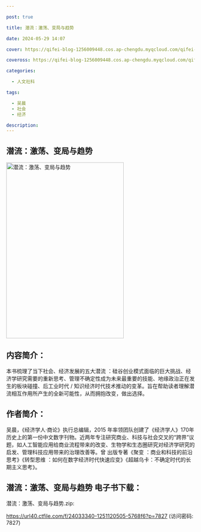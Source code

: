 ```yaml
---

post: true

title: 潜流：激荡、变局与趋势

date: 2024-05-29 14:07

cover: https://qifei-blog-1256009448.cos.ap-chengdu.myqcloud.com/qifei-blog/659a01e2871b83018ad43fe5.jpg

coveross: https://qifei-blog-1256009448.cos.ap-chengdu.myqcloud.com/qifei-blog/659a01e2871b83018ad43fe5.jpg

categories:

  - 人文社科

tags:

  - 吴晨
  - 社会
  - 经济

description:
---
```


## 潜流：激荡、变局与趋势
<img alt="潜流：激荡、变局与趋势 " class="aligncenter loaded" data-was-processed="true" decoding="async" fetchpriority="high" height="471" src="https://qifei-blog-1256009448.cos.ap-chengdu.myqcloud.com/qifei-blog/659a01e2871b83018ad43fe5.jpg" style="cursor: zoom-in;" width="314"/>

## 内容简介：

本书梳理了当下社会、经济发展的五大潜流 ：硅谷创业模式面临的巨大挑战、经济学研究需要的重新思考、管理不确定性成为未来最重要的技能、地缘政治正在发生的板块碰撞、后工业时代 / 知识经济时代技术推动的变革。旨在帮助读者理解潜流相互作用所产生的全新可能性，从而拥抱改变，做出选择。

## 作者简介：

吴晨，《经济学人·商论》执行总编辑，2015 年率领团队创建了《经济学人》170年历史上的第一份中文数字刊物。近两年专注研究商业、科技与社会交叉的“跨界”议题，如人工智能应用给商业流程带来的改变、生物学和生态圈研究对经济学研究的启发、管理科技应用带来的治理改善等。曾 出版专著《聚变 ：商业和科技的前沿思考》《转型思维 ：如何在数字经济时代快速应变》《超越乌卡：不确定时代的长期主义思考》。

## 潜流：激荡、变局与趋势 电子书下载：

潜流：激荡、变局与趋势.zip: 

https://url40.ctfile.com/f/24033340-1251120505-5768f6?p=7827 (访问密码: 7827)
